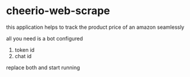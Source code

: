# cheerio-web-scrape
this application helps to track the product price of an amazon seamlessly

all you need is a bot configured 
1) token id
2) chat id 

replace both and start running 
